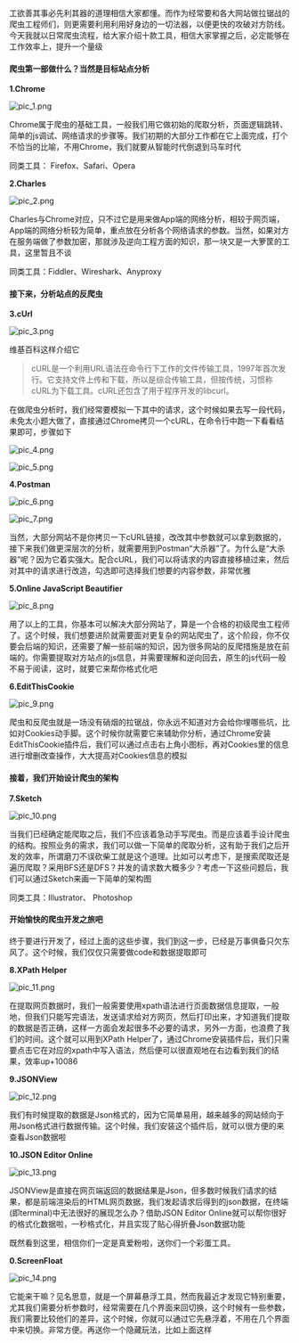 

工欲善其事必先利其器的道理相信大家都懂。而作为经常要和各大网站做拉锯战的爬虫工程师们，则更需要利用利用好身边的一切法器，以便更快的攻破对方防线。今天我就以日常爬虫流程，给大家介绍十款工具，相信大家掌握之后，必定能够在工作效率上，提升一个量级



#### 爬虫第一部做什么？当然是目标站点分析

**1.Chrome**

![pic_1.png](https://raw.githubusercontent.com/hacksman/articles/master/10个爬虫工程师必备的工具了解一哈/imgs/pic_1.png)

Chrome属于爬虫的基础工具，一般我们用它做初始的爬取分析，页面逻辑跳转、简单的js调试、网络请求的步骤等。我们初期的大部分工作都在它上面完成，打个不恰当的比喻，不用Chrome，我们就要从智能时代倒退到马车时代



同类工具： Firefox、Safari、Opera



**2.Charles**

![pic_2.png](https://raw.githubusercontent.com/hacksman/articles/master/10个爬虫工程师必备的工具了解一哈/imgs/pic_2.png)

Charles与Chrome对应，只不过它是用来做App端的网络分析，相较于网页端，App端的网络分析较为简单，重点放在分析各个网络请求的参数。当然，如果对方在服务端做了参数加密，那就涉及逆向工程方面的知识，那一块又是一大箩筐的工具，这里暂且不谈



同类工具：Fiddler、Wireshark、Anyproxy



#### 接下来，分析站点的反爬虫

**3.cUrl**

![pic_3.png](/Users/zhangfei/growing/articles/10个爬虫工程师必备的工具了解一哈/imgs/pic_3-7466269.png)

维基百科这样介绍它

> cURL是一个利用URL语法在命令行下工作的文件传输工具，1997年首次发行。它支持文件上传和下载，所以是综合传输工具，但按传统，习惯称cURL为下载工具。cURL还包含了用于程序开发的libcurl。

在做爬虫分析时，我们经常要模拟一下其中的请求，这个时候如果去写一段代码，未免太小题大做了，直接通过Chrome拷贝一个cURL，在命令行中跑一下看看结果即可，步骤如下

![pic_4.png](https://raw.githubusercontent.com/hacksman/articles/master/10个爬虫工程师必备的工具了解一哈/imgs/pic_4.png)



![pic_5.png](https://raw.githubusercontent.com/hacksman/articles/master/10个爬虫工程师必备的工具了解一哈/imgs/pic_5.png)



**4.Postman**

![pic_6.png](https://raw.githubusercontent.com/hacksman/articles/master/10个爬虫工程师必备的工具了解一哈/imgs/pic_6.png)



![pic_7.png](https://raw.githubusercontent.com/hacksman/articles/master/10个爬虫工程师必备的工具了解一哈/imgs/pic_7.png)

当然，大部分网站不是你拷贝一下cURL链接，改改其中参数就可以拿到数据的，接下来我们做更深层次的分析，就需要用到Postman“大杀器”了。为什么是“大杀器”呢？因为它着实强大。配合cURL，我们可以将请求的内容直接移植过来，然后对其中的请求进行改造，勾选即可选择我们想要的内容参数，非常优雅



**5.Online JavaScript Beautifier**

![pic_8.png](https://raw.githubusercontent.com/hacksman/articles/master/10个爬虫工程师必备的工具了解一哈/imgs/pic_8.png)

用了以上的工具，你基本可以解决大部分网站了，算是一个合格的初级爬虫工程师了。这个时候，我们想要进阶就需要面对更复杂的网站爬虫了，这个阶段，你不仅要会后端的知识，还需要了解一些前端的知识，因为很多网站的反爬措施是放在前端的。你需要提取对方站点的js信息，并需要理解和逆向回去，原生的js代码一般不易于阅读，这时，就要它来帮你格式化吧



**6.EditThisCookie**

![pic_9.png](https://raw.githubusercontent.com/hacksman/articles/master/10个爬虫工程师必备的工具了解一哈/imgs/pic_9.png)

爬虫和反爬虫就是一场没有硝烟的拉锯战，你永远不知道对方会给你埋哪些坑，比如对Cookies动手脚。这个时候你就需要它来辅助你分析，通过Chrome安装EditThisCookie插件后，我们可以通过点击右上角小图标，再对Cookies里的信息进行增删改查操作，大大提高对Cookies信息的模拟



#### 接着，我们开始设计爬虫的架构

**7.Sketch**

![pic_10.png](https://raw.githubusercontent.com/hacksman/articles/master/10个爬虫工程师必备的工具了解一哈/imgs/pic_10.png)

当我们已经确定能爬取之后，我们不应该着急动手写爬虫。而是应该着手设计爬虫的结构。按照业务的需求，我们可以做一下简单的爬取分析，这有助于我们之后开发的效率，所谓磨刀不误砍柴工就是这个道理。比如可以考虑下，是搜索爬取还是遍历爬取？采用BFS还是DFS？并发的请求数大概多少？考虑一下这些问题后，我们可以通过Sketch来画一下简单的架构图



同类工具：Illustrator、 Photoshop



#### 开始愉快的爬虫开发之旅吧

终于要进行开发了，经过上面的这些步骤，我们到这一步，已经是万事俱备只欠东风了。这个时候，我们仅仅只需要做code和数据提取即可



**8.XPath Helper**

![pic_11.png](https://raw.githubusercontent.com/hacksman/articles/master/10个爬虫工程师必备的工具了解一哈/imgs/pic_11.png)

在提取网页数据时，我们一般需要使用xpath语法进行页面数据信息提取，一般地，但我们只能写完语法，发送请求给对方网页，然后打印出来，才知道我们提取的数据是否正确，这样一方面会发起很多不必要的请求，另外一方面，也浪费了我们的时间。这个就可以用到XPath Helper了，通过Chrome安装插件后，我们只需要点击它在对应的xpath中写入语法，然后便可以很直观地在右边看到我们的结果，效率up+10086



**9.JSONView**

![pic_12.png](https://raw.githubusercontent.com/hacksman/articles/master/10个爬虫工程师必备的工具了解一哈/imgs/pic_12.png)

我们有时候提取的数据是Json格式的，因为它简单易用，越来越多的网站倾向于用Json格式进行数据传输。这个时候，我们安装这个插件后，就可以很方便的来查看Json数据啦



**10.JSON Editor Online**

![pic_13.png](https://raw.githubusercontent.com/hacksman/articles/master/10个爬虫工程师必备的工具了解一哈/imgs/pic_13.png)

JSONView是直接在网页端返回的数据结果是Json，但多数时候我们请求的结果，都是前端渲染后的HTML网页数据，我们发起请求后得到的json数据，在终端(即terminal)中无法很好的展现怎么办？借助JSON Editor Online就可以帮你很好的格式化数据啦，一秒格式化，并且实现了贴心得折叠Json数据功能



既然看到这里，相信你们一定是真爱粉啦，送你们一个彩蛋工具。

**0.ScreenFloat**

![pic_14.png](https://raw.githubusercontent.com/hacksman/articles/master/10个爬虫工程师必备的工具了解一哈/imgs/pic_14.png)

它能来干嘛？见名思意，就是一个屏幕悬浮工具，然而我最近才发现它特别重要，尤其我们需要分析参数时，经常需要在几个界面来回切换，这个时候有一些参数，我们需要比较他们的差异，这个时候，你就可以通过它先悬浮着，不用在几个界面中来切换。非常方便。再送你一个隐藏玩法，比如上面这样

